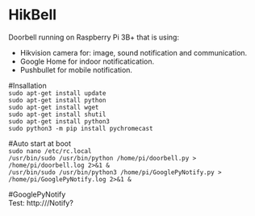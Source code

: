 # HikBell
Doorbell running on Raspberry Pi 3B+ that is using:
* Hikvision camera for: image, sound notification and communication.
* Google Home for indoor notificatication.
* Pushbullet for mobile notification.

#Insallation\
<code>sudo apt-get install update</code>\
<code>sudo apt-get install python</code>\
<code>sudo apt-get install wget</code>\
<code>sudo apt-get install shutil</code>\
<code>sudo apt-get install python3</code>\
<code>sudo python3 -m pip install pychromecast</code>

#Auto start at boot\
<code>sudo nano /etc/rc.local</code>\
<code>/usr/bin/sudo /usr/bin/python /home/pi/doorbell.py > /home/pi/doorbell.log 2>&1 &</code>\
<code>/usr/bin/sudo /usr/bin/python3 /home/pi/GooglePyNotify.py > /home/pi/GooglePyNotify.log 2>&1 &</code>

#GooglePyNotify\
Test: http://<ip>/Notify?<message>
